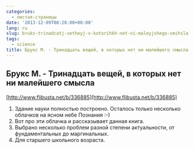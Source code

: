 ```yaml
---
categories:
  - листая-страницы
date: '2013-12-09T08:28:00+00:00'
lang: ru
slug: bruks-trinadcatj-vetheyj-v-kotorihkh-net-ni-maleyjshego-smihsla
tags:
  - science
title: Брукс М. - Тринадцать вещей, в которых нет ни малейшего смысла
---
```


## Брукс М. - Тринадцать вещей, в которых нет ни малейшего смысла

[http://www.flibusta.net/b/336885](http://www.flibusta.net/b/336885)  

<!--more-->

1.  Здание науки полностью построено. Осталось только несколько облачков на ясном небе Познания :-)
2.  Вот про эти облачка и рассказывает данная книга.
3.  Выбрано несколько проблем разной степени актуальности, от фундаментальных до маргинальных.
4.  Для старшего школьного возраста.
